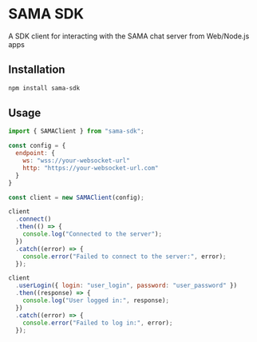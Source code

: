 # SAMA SDK

A SDK client for interacting with the SAMA chat server from Web/Node.js apps

## Installation

```sh
npm install sama-sdk
```

## Usage

```js
import { SAMAClient } from "sama-sdk";

const config = {
  endpoint: {
    ws: "wss://your-websocket-url"
    http: "https://your-websocket-url.com"
  }
}

const client = new SAMAClient(config);

client
  .connect()
  .then(() => {
    console.log("Connected to the server");
  })
  .catch((error) => {
    console.error("Failed to connect to the server:", error);
  });

client
  .userLogin({ login: "user_login", password: "user_password" })
  .then((response) => {
    console.log("User logged in:", response);
  })
  .catch((error) => {
    console.error("Failed to log in:", error);
  });
```
